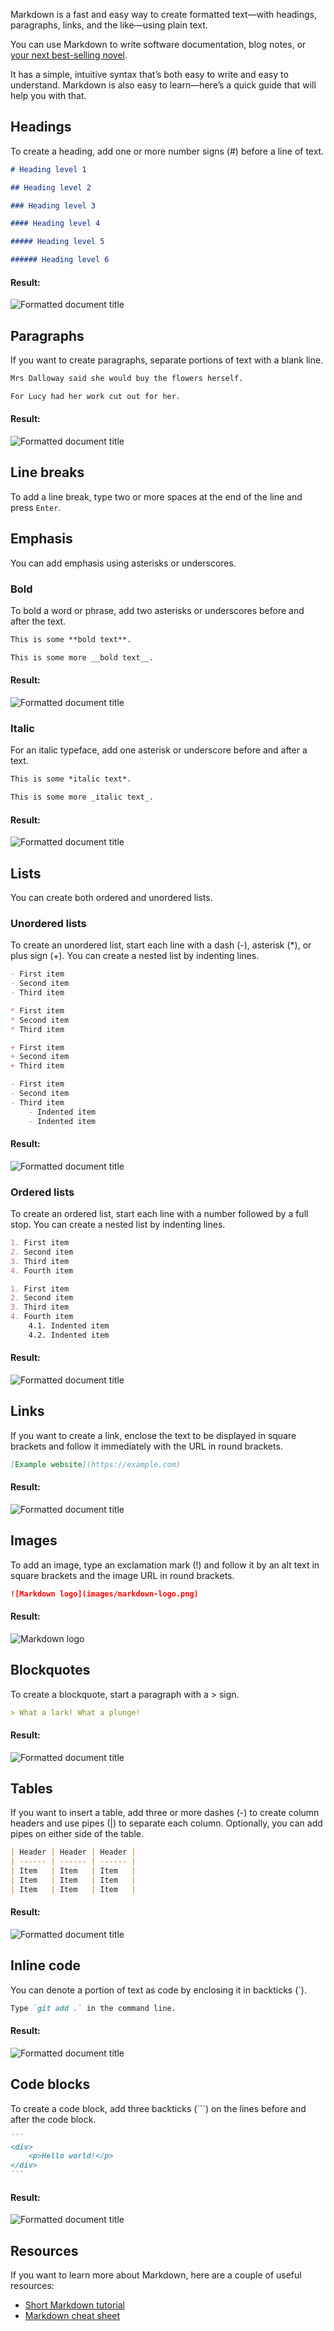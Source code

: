 Markdown is a fast and easy way to create formatted text—with headings, paragraphs, links, and the like—using plain text.

You can use Markdown to write software documentation, blog notes, or [your next best-selling novel](https://drobnik.co/blog/markdown-for-creative-writers).

It has a simple, intuitive syntax that’s both easy to write and easy to understand. Markdown is also easy to learn—here’s a quick guide that will help you with that.

## Headings

To create a heading, add one or more number signs (#) before a line of text.

```md
# Heading level 1

## Heading level 2

### Heading level 3

#### Heading level 4

##### Heading level 5

###### Heading level 6
```

#### Result:

![Formatted document title](https://drobnik.co/images/markdown-headings.jpg)

## Paragraphs

If you want to create paragraphs, separate portions of text with a blank line.

```md
Mrs Dalloway said she would buy the flowers herself.

For Lucy had her work cut out for her.
```

#### Result:

![Formatted document title](https://drobnik.co/images/markdown-paragraphs.jpg)

## Line breaks

To add a line break, type two or more spaces at the end of the line and press `Enter`.

## Emphasis

You can add emphasis using asterisks or underscores.

### Bold

To bold a word or phrase, add two asterisks or underscores before and after the text.

```md
This is some **bold text**.

This is some more __bold text__.
```

#### Result:

![Formatted document title](https://drobnik.co/images/markdown-bold.jpg)

### Italic

For an italic typeface, add one asterisk or underscore before and after a text.

```md
This is some *italic text*.

This is some more _italic text_.
```

#### Result:

![Formatted document title](https://drobnik.co/images/markdown-italic.jpg)

## Lists

You can create both ordered and unordered lists.

### Unordered lists

To create an unordered list, start each line with a dash (-), asterisk (*), or plus sign (+). You can create a nested list by indenting lines.

```md
- First item
- Second item
- Third item

* First item
* Second item
* Third item

+ First item
+ Second item
+ Third item

- First item
- Second item
- Third item
    - Indented item
    - Indented item
```

#### Result:

![Formatted document title](https://drobnik.co/images/markdown-ul.jpg)

### Ordered lists

To create an ordered list, start each line with a number followed by a full stop. You can create a nested list by indenting lines.

```md
1. First item
2. Second item
3. Third item
4. Fourth item

1. First item
2. Second item
3. Third item
4. Fourth item
    4.1. Indented item
    4.2. Indented item
```

#### Result:

![Formatted document title](https://drobnik.co/images/markdown-ol.jpg)

## Links

If you want to create a link, enclose the text to be displayed in square brackets and follow it immediately with the URL in round brackets.

```md
[Example website](https://example.com)
```

#### Result:

![Formatted document title](https://drobnik.co/images/markdown-link.jpg)

## Images

To add an image, type an exclamation mark (!) and follow it by an alt text in square brackets and the image URL in round brackets.

```md
![Markdown logo](images/markdown-logo.png)
```

#### Result:

![Markdown logo](https://drobnik.co/images/markdown-logo.png)

## Blockquotes

To create a blockquote, start a paragraph with a > sign.

```md
> What a lark! What a plunge!
```

#### Result:

![Formatted document title](https://drobnik.co/images/markdown-blockquote.jpg)

## Tables

If you want to insert a table, add three or more dashes (-) to create column headers and use pipes (\|) to separate each column. Optionally, you can add pipes on either side of the table.

```md
| Header | Header | Header |
| ------ | ------ | ------ |
| Item   | Item   | Item   |
| Item   | Item   | Item   |
| Item   | Item   | Item   |
```

#### Result:

![Formatted document title](https://drobnik.co/images/markdown-table.jpg)

## Inline code

You can denote a portion of text as code by enclosing it in backticks (`).

```md
Type `git add .` in the command line.
```

#### Result:

![Formatted document title](https://drobnik.co/images/markdown-inline-code.jpg)

## Code blocks

To create a code block, add three backticks (```) on the lines before and after the code block.

~~~md
```
<div>
    <p>Hello world!</p>
</div>
```
~~~

#### Result:

![Formatted document title](https://drobnik.co/images/markdown-codeblock.jpg)

## Resources

If you want to learn more about Markdown, here are a couple of useful resources:

- [Short Markdown tutorial](https://commonmark.org/help/tutorial/index.html)
- [Markdown cheat sheet](https://guides.github.com/pdfs/markdown-cheatsheet-online.pdf)

